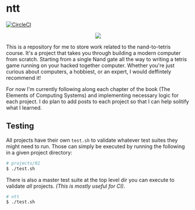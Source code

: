 # ntt

[![CircleCI](https://circleci.com/gh/Shikkic/ntt.svg?style=svg)](https://circleci.com/gh/Shikkic/ntt)

<p align="center">
  <a src="https://www.flaticon.com/free-icon/old-computer_980958"><img src="https://i.imgur.com/kL1GCvPm.png"/></a>
</p>

This is a repository for me to store work related to the nand-to-tetris course. It's a project that takes you through building a modern computer from scratch. Starting from a single Nand gate all the way to writing a tetris game running on your hacked together computer. Whether you're just curious about computers, a hobbiest, or an expert, I would deffintely recommend it!

For now I'm currently following along each chapter of the book (The Elements of Computing Systems) and implementing necessary logic for each project. I do plan to add posts to each project so that I can help solitify what I learned.

## Testing

All projects have their own `test.sh` to validate whatever test suites they might need to run. Those can simply be executed by running the following in a given project directory:

```bash
# projects/01
$ ./test.sh
```

There is also a master test suite at the top level dir you can execute to validate _all_ projects. _(This is mostly useful for CI)_.

```bash
# ntt
$ ./test.sh
```
